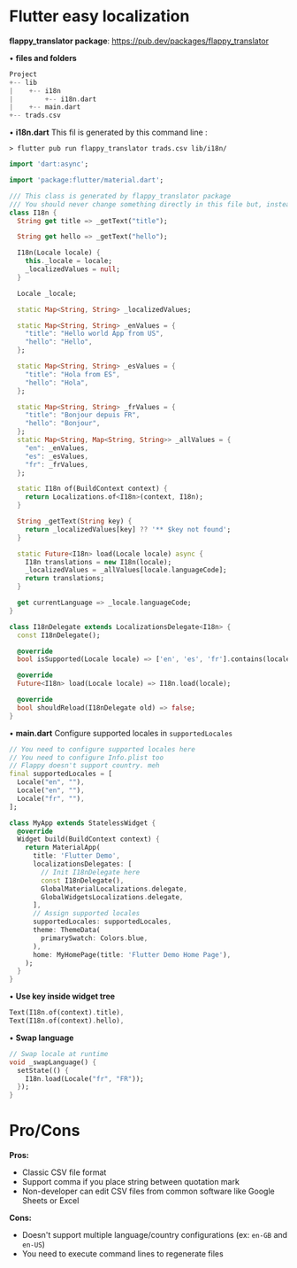 Flutter easy localization
===============

**flappy_translator package**: https://pub.dev/packages/flappy_translator

• **files and folders**
```dart
Project
+-- lib
|    +-- i18n   
|        +-- i18n.dart
|    +-- main.dart
+-- trads.csv

```
• **i18n.dart**
This fil is generated by this command line : 
```shell
> flutter pub run flappy_translator trads.csv lib/i18n/
```
```dart
import 'dart:async';

import 'package:flutter/material.dart';

/// This class is generated by flappy_translator package
/// You should never change something directly in this file but, instead, generate new file when needed with the package
class I18n {
  String get title => _getText("title");

  String get hello => _getText("hello");

  I18n(Locale locale) {
    this._locale = locale;
    _localizedValues = null;
  }

  Locale _locale;

  static Map<String, String> _localizedValues;

  static Map<String, String> _enValues = {
    "title": "Hello world App from US",
    "hello": "Hello",
  };

  static Map<String, String> _esValues = {
    "title": "Hola from ES",
    "hello": "Hola",
  };

  static Map<String, String> _frValues = {
    "title": "Bonjour depuis FR",
    "hello": "Bonjour",
  };
  static Map<String, Map<String, String>> _allValues = {
    "en": _enValues,
    "es": _esValues,
    "fr": _frValues,
  };

  static I18n of(BuildContext context) {
    return Localizations.of<I18n>(context, I18n);
  }

  String _getText(String key) {
    return _localizedValues[key] ?? '** $key not found';
  }

  static Future<I18n> load(Locale locale) async {
    I18n translations = new I18n(locale);
    _localizedValues = _allValues[locale.languageCode];
    return translations;
  }

  get currentLanguage => _locale.languageCode;
}

class I18nDelegate extends LocalizationsDelegate<I18n> {
  const I18nDelegate();

  @override
  bool isSupported(Locale locale) => ['en', 'es', 'fr'].contains(locale.languageCode);

  @override
  Future<I18n> load(Locale locale) => I18n.load(locale);

  @override
  bool shouldReload(I18nDelegate old) => false;
}
```

• **main.dart**
Configure supported locales in `supportedLocales`
```dart
// You need to configure supported locales here
// You need to configure Info.plist too
// Flappy doesn't support country. meh
final supportedLocales = [
  Locale("en", ""),
  Locale("en", ""),
  Locale("fr", ""),
];
```

```dart
class MyApp extends StatelessWidget {
  @override
  Widget build(BuildContext context) {
    return MaterialApp(
      title: 'Flutter Demo',
      localizationsDelegates: [
        // Init I18nDelegate here
        const I18nDelegate(),
        GlobalMaterialLocalizations.delegate,
        GlobalWidgetsLocalizations.delegate,
      ],
      // Assign supported locales
      supportedLocales: supportedLocales,
      theme: ThemeData(
        primarySwatch: Colors.blue,
      ),
      home: MyHomePage(title: 'Flutter Demo Home Page'),
    );
  }
}
```

• **Use key inside widget tree** 
```dart
Text(I18n.of(context).title),
Text(I18n.of(context).hello),
```

• **Swap language** 
```dart
// Swap locale at runtime
void _swapLanguage() {
  setState(() {
    I18n.load(Locale("fr", "FR"));
  });
}
```

Pro/Cons
===============
**Pros:**
- Classic CSV file format
- Support comma if you place string between quotation mark
- Non-developer can edit CSV files from common software like Google Sheets or Excel

**Cons:** 
- Doesn't support multiple language/country configurations (ex: `en-GB` and `en-US`)
- You need to execute command lines to regenerate files

